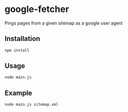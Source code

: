 google-fetcher
=========

Pings pages from a given sitemap as a google user agent

Installation
---
```sh
npm install
```

Usage
---
```sh
node main.js
```

Example
---
```sh
node main.js sitemap.xml
```
